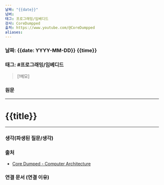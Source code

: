 ```yaml
---
날짜: "{{date}}"
넘버: 
태그: 프로그래밍/임베디드
강사: CoreDumpped
출처: https://www.youtube.com/@CoreDumpped
aliases:
---
```

### 날짜: {{date: YYYY-MM-DD}} {{time}}

### 태그: #프로그래밍/임베디드 
>[!메모]
>

### 원문
---
# {{title}}

---
### 생각(파생된 질문/생각)

### 출처
- [Core Dumped - Computer Architecture](https://www.youtube.com/@CoreDumpped)
### 연결 문서 (연결 이유)
